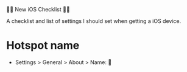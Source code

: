📱🎁 New iOS Checklist 🎁📱

A checklist and list of settings I should set when getting a iOS device.

# Hotspot name
- Settings > General > About > Name: 🐯
